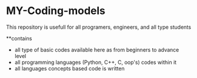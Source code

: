 # MY-Coding-models
This repository is usefull for all programers, engineers, and all type students 

**contains
- all type of basic codes available here as               from beginners to advance level
- all programming languages (Python, C++, C, oop's) codes within it 
- all languages concepts based code is written 

